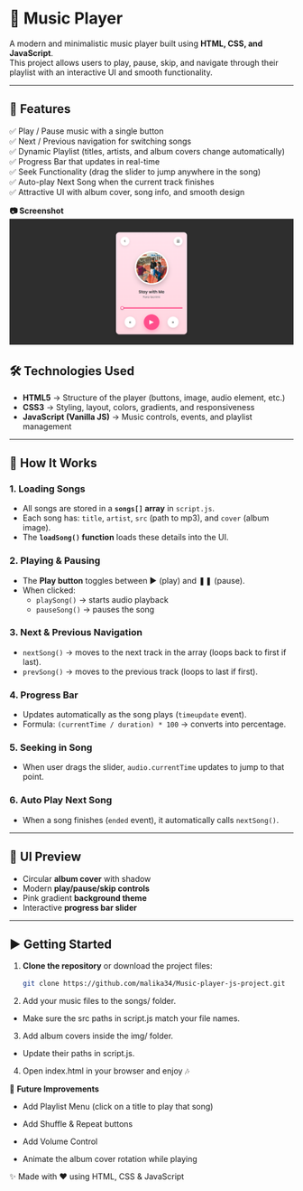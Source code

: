 # 🎵 Music Player

A modern and minimalistic music player built using **HTML, CSS, and JavaScript**.  
This project allows users to play, pause, skip, and navigate through their playlist with an interactive UI and smooth functionality.

---

## 🚀 Features

✅ Play / Pause music with a single button  
✅ Next / Previous navigation for switching songs  
✅ Dynamic Playlist (titles, artists, and album covers change automatically)  
✅ Progress Bar that updates in real-time  
✅ Seek Functionality (drag the slider to jump anywhere in the song)  
✅ Auto-play Next Song when the current track finishes  
✅ Attractive UI with album cover, song info, and smooth design

**📷 Screenshot**
![](/img/ui.png)

## 🛠️ Technologies Used

- **HTML5** → Structure of the player (buttons, image, audio element, etc.)
- **CSS3** → Styling, layout, colors, gradients, and responsiveness
- **JavaScript (Vanilla JS)** → Music controls, events, and playlist management

---

## 📖 How It Works

### 1. Loading Songs

- All songs are stored in a **`songs[]` array** in `script.js`.
- Each song has: `title`, `artist`, `src` (path to mp3), and `cover` (album image).
- The **`loadSong()` function** loads these details into the UI.

### 2. Playing & Pausing

- The **Play button** toggles between ▶ (play) and ❚❚ (pause).
- When clicked:
  - `playSong()` → starts audio playback
  - `pauseSong()` → pauses the song

### 3. Next & Previous Navigation

- `nextSong()` → moves to the next track in the array (loops back to first if last).
- `prevSong()` → moves to the previous track (loops to last if first).

### 4. Progress Bar

- Updates automatically as the song plays (`timeupdate` event).
- Formula: `(currentTime / duration) * 100` → converts into percentage.

### 5. Seeking in Song

- When user drags the slider, `audio.currentTime` updates to jump to that point.

### 6. Auto Play Next Song

- When a song finishes (`ended` event), it automatically calls `nextSong()`.

---

## 🎨 UI Preview

- Circular **album cover** with shadow
- Modern **play/pause/skip controls**
- Pink gradient **background theme**
- Interactive **progress bar slider**

---

## ▶️ Getting Started

1. **Clone the repository** or download the project files:
   ```bash
   git clone https://github.com/malika34/Music-player-js-project.git
   ```
2. Add your music files to the songs/ folder.

- Make sure the src paths in script.js match your file names.

3. Add album covers inside the img/ folder.

- Update their paths in script.js.

4. Open index.html in your browser and enjoy 🎶

🧩 **Future Improvements**

- Add Playlist Menu (click on a title to play that song)

- Add Shuffle & Repeat buttons

- Add Volume Control

- Animate the album cover rotation while playing

✨ Made with ❤️ using HTML, CSS & JavaScript
